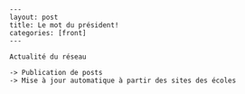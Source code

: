     ---
    layout: post
    title: Le mot du président!
    categories: [front]
    --- 
    
    Actualité du réseau
    
    -> Publication de posts
    -> Mise à jour automatique à partir des sites des écoles
